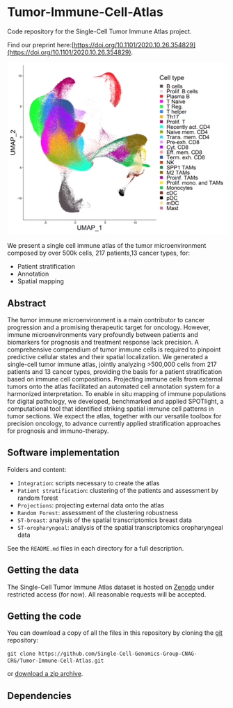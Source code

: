 # Tumor-Immune-Cell-Atlas
Code repository for the Single-Cell Tumor Immune Atlas project.

Find our preprint here:[https://doi.org/10.1101/2020.10.26.354829](https://doi.org/10.1101/2020.10.26.354829).

![](misc/atlas.png)

We present a single cell immune atlas of the tumor microenvironment composed by over 500k cells, 217 patients,13 cancer types, for:

 
* Patient stratification 
* Annotation 
* Spatial mapping


## Abstract

The tumor immune microenvironment is a main contributor to cancer progression and a promising therapeutic target for oncology. However, immune microenvironments vary profoundly between patients and biomarkers for prognosis and treatment response lack precision. A comprehensive compendium of tumor immune cells is required to pinpoint predictive cellular states and their spatial localization. We generated a single-cell tumor immune atlas, jointly analyzing >500,000 cells from 217 patients and 13 cancer types, providing the basis for a patient stratification based on immune cell compositions. Projecting immune cells from external tumors onto the atlas facilitated an automated cell annotation system for a harmonized interpretation. To enable in situ mapping of immune populations for digital pathology, we developed, benchmarked and applied SPOTlight, a computational tool that identified striking spatial immune cell patterns in tumor sections. We expect the atlas, together with our versatile toolbox for precision oncology, to advance currently applied stratification approaches for prognosis and immuno-therapy.


## Software implementation

Folders and content:

* `Integration`: scripts necessary to create the atlas
* `Patient stratification`: clustering of the patients and assessment by random forest
* `Projections`: projecting external data onto the atlas
* `Random Forest`: assessment of the clustering robustness
* `ST-breast`: analysis of the spatial transcriptomics breast data
* `ST-oropharyngeal`: analysis of the spatial transcriptomics oropharyngeal data

See the `README.md` files in each directory for a full description.

## Getting the data
The Single-Cell Tumor Immune Atlas dataset is hosted on [Zenodo](https://zenodo.org/record/4036020#.X5gzdIhKiHt) under restricted access (for now). All reasonable requests will be accepted.

## Getting the code

You can download a copy of all the files in this repository by cloning the
[git](https://git-scm.com/) repository:

    git clone https://github.com/Single-Cell-Genomics-Group-CNAG-CRG/Tumor-Immune-Cell-Atlas.git

or [download a zip archive](https://github.com/Single-Cell-Genomics-Group-CNAG-CRG/Tumor-Immune-Cell-Atlas/archive/main.zip).

## Dependencies

